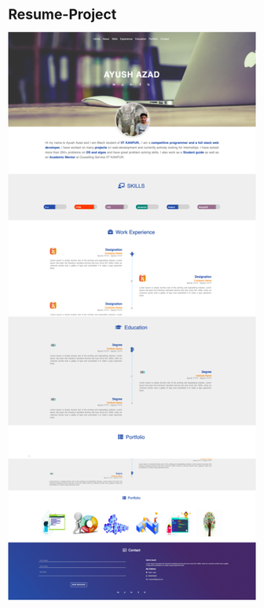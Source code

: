 # Resume-Project
![](https://github.com/ayush29azad/Resume-Project/blob/master/Screenshot%202021-01-09%20at%2010.33.34%20PM.png)
![](https://github.com/ayush29azad/Resume-Project/blob/master/Screenshot%202021-01-09%20at%2010.33.56%20PM.png)
![](https://github.com/ayush29azad/Resume-Project/blob/master/Screenshot%202021-01-09%20at%2010.34.08%20PM.png)
![](https://github.com/ayush29azad/Resume-Project/blob/master/Screenshot%202021-01-09%20at%2010.34.15%20PM.png)
